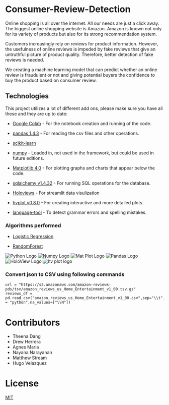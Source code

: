 # Consumer-Review-Detection

Online shopping is all over the internet. All our needs are just a click away. The biggest online shopping website is Amazon. Amazon is known not only for its variety of products but also for its strong recommendation system.

Customers increasingly rely on reviews for product information. However, the usefulness of online reviews is impeded by fake reviews that give an untruthful picture of product quality. Therefore, better detection of fake reviews is needed.

We creating a machine learning model that can predict whether an online review is fraudulent or not and giving potential buyers the confidence to buy the product based on consumer review.


## Technologies

This project utilizes a lot of different add ons, please make sure you have all these and they are up to date:

* [Google Colab](https://colab.research.google.com//) - For the notebook creation and running of the code.

* [pandas 1.4.3](https://github.com/pandas-dev/pandas/blob/main/README.md) - For reading the csv files and other operations.

* [scikit-learn](https://scikit-learn.org/stable/index.html)

* [numpy](https://https://numpy.org/) - Loaded in, not used in the framework, but could be used in future editions.

* [Matplotlib 4.0](https://matplotlib.org/) - For plotting graphs and charts that appear below the code.

* [sqlalchemy v1.4.32](https://github.com/sqlalchemy/sqlalchemy) - For running SQL operations for the database.

* [Holoviews](https://holoviews.org/) - For streamlit data visulization

* [hvplot v0.8.0](https://github.com/holoviz/hvplot#readme) - For creating interactive and more detailed plots.

* [language-tool](https://pypi.org/project/language-tool-python/) - To detect grammar errors and spelling mistakes.


### Algorithms performed

* [Logistic Regression](https://scikit-learn.org/stable/modules/generated/sklearn.linear_model.LogisticRegression.html)

* [RandomForest](https://scikit-learn.org/stable/modules/generated/sklearn.ensemble.RandomForestClassifier.html)



![Python Logo](images/python.png) ![Numpy Logo](images/Numpy.png) 
![Mat Plot Logo](images/matplotlib.png) ![Pandas Logo](images/Pandas.png) ![HoloView Logo](images/HoloViews.png) 
![hv plot logo](images/hvplot.png)


### Convert json to CSV using following commands
```
url = "https://s3.amazonaws.com/amazon-reviews-pds/tsv/amazon_reviews_us_Home_Entertainment_v1_00.tsv.gz"
reviews_df = pd.read_csv("amazon_reviews_us_Home_Entertainment_v1_00.csv",sep="\\t",engine = "python",na_values=["\\N"])
```


# Contributors

- Theena Dang
- Drew Herrera
- Agnes Maria
- Nayana Narayanan
- Matthew Stream
- Hugo Velazquez 

# License
[MIT](license)
